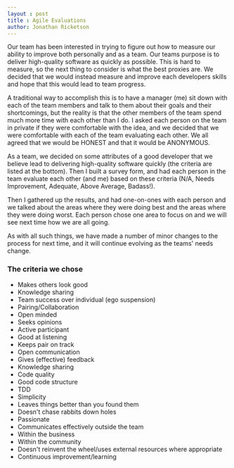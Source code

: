 ```yaml
---
layout : post
title : Agile Evaluations
author: Jonathan Ricketson
---
```


Our team has been interested in trying to figure out how to measure our ability to improve both personally and as a team. Our teams purpose is to deliver high-quality software as quickly as possible. This is hard to measure, so the next thing to consider is what the best proxies are. We decided that we would instead measure and improve each developers skills and hope that this would lead to team progress.

A traditional way to accomplish this is to have a manager (me) sit down with each of the team members and talk to them about their goals and their shortcomings, but the reality is that the other members of the team spend much more time with each other than I do. I asked each person on the team in private if they were comfortable with the idea, and we decided that we were comfortable with each of the team evaluating each other. We all agreed that we would be HONEST and that it would be ANONYMOUS.

As a team, we decided on some attributes of a good developer that we believe lead to delivering high-quality software quickly (the criteria are listed at the bottom). Then I built a survey form, and had each person in the team evaluate each other (and me) based on these criteria (N/A, Needs Improvement, Adequate, Above Average, Badass!).

Then I gathered up the results, and had one-on-ones with each person and we talked about the areas where they were doing best and the areas where they were doing worst. Each person chose one area to focus on and we will see next time how we are all going.

As with all such things, we have made a number of minor changes to the process for next time, and it will continue evolving as the teams' needs change.

### The criteria we chose
* Makes others look good
* Knowledge sharing
* Team success over individual (ego suspension)
* Pairing/Collaboration
 * Open minded
 * Seeks opinions
 * Active participant
 * Good at listening
 * Keeps pair on track
* Open communication
 * Gives (effective) feedback
* Knowledge sharing
* Code quality
 * Good code structure
 * TDD
 * Simplicity
 * Leaves things better than you found them
* Doesn't chase rabbits down holes
* Passionate
* Communicates effectively outside the team
 * Within the business
 * Within the community
* Doesn't reinvent the wheel/uses external resources where appropriate
* Continuous improvement/learning
